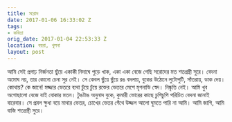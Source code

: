 ```yaml
---
title: সরোদ
date: 2017-01-06 16:33:02 Z
tags:
- কবিতা
orig_date: 2017-01-04 22:53:33 Z
location: বয়রা, খুলনা
layout: post
---
```


আমি সেই প্রগাঢ় নির্জনতা ছুঁয়ে
একাকী নিদাঘে পুড়ে খাক,
একা একা বেজে গেছি সরোদের মত
শতগ্রন্থী সুরে।
বেদনা অমোঘ নয়, তার কোনো চেনা সুর নেই।
সে কেবল ছুঁয়ে ছুঁয়ে রঙ বদলায়,
বুকের উঠোনে লুটোপুটি, সাঁতরায়, ডাক দেয়।
কোথায়? কে জানে!
মজ্জার ভেতরে ব্যথা চুঁয়ে চুঁয়ে
রক্তের ভেতরে মেশে মৃগনাভি স্বেদ।
নিষ্কৃতি নেই।
আমি খুব অগোছালো বেজে যাই বোকার মতন।
টুঙটাঙ অনুনাদ বুকে,
কুমারী ভোরের কাছে
চুপিচুপি
পরিচিত বেদনা জানাই বারেবার।
সে প্রবল ক্ষুধা বয়ে মাথার ভেতর,
চোখের ভেতর গেঁথে উজ্জল আলো
ঘুমতে পারি না আমি।
আমি জাগি, আমি বাজি শতগ্রন্থী সুরে।